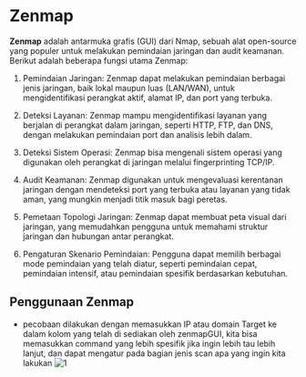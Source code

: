 # Zenmap
**Zenmap**  adalah antarmuka grafis (GUI) dari Nmap, sebuah alat open-source yang populer untuk melakukan pemindaian jaringan dan audit keamanan. Berikut adalah beberapa fungsi utama Zenmap:

1. Pemindaian Jaringan: Zenmap dapat melakukan pemindaian berbagai jenis jaringan, baik lokal maupun luas (LAN/WAN), untuk mengidentifikasi perangkat aktif, alamat IP, dan port yang terbuka.

2. Deteksi Layanan: Zenmap mampu mengidentifikasi layanan yang berjalan di perangkat dalam jaringan, seperti HTTP, FTP, dan DNS, dengan melakukan pemindaian port dan analisis lebih dalam.

3. Deteksi Sistem Operasi: Zenmap bisa mengenali sistem operasi yang digunakan oleh perangkat di jaringan melalui fingerprinting TCP/IP.

4. Audit Keamanan: Zenmap digunakan untuk mengevaluasi kerentanan jaringan dengan mendeteksi port yang terbuka atau layanan yang tidak aman, yang mungkin menjadi titik masuk bagi peretas.

5. Pemetaan Topologi Jaringan: Zenmap dapat membuat peta visual dari jaringan, yang memudahkan pengguna untuk memahami struktur jaringan dan hubungan antar perangkat.

6. Pengaturan Skenario Pemindaian: Pengguna dapat memilih berbagai mode pemindaian yang telah diatur, seperti pemindaian cepat, pemindaian intensif, atau pemindaian spesifik berdasarkan kebutuhan.
 ## Penggunaan Zenmap

 + pecobaan dilakukan dengan memasukkan IP atau domain Target ke dalam kolom yang telah di sediakan oleh zenmapGUI, kita bisa memasukkan command yang lebih spesifik jika ingin lebih tau lebih lanjut, dan dapat mengatur pada bagian jenis scan apa yang ingin kita lakukan
   ![1](https://github.com/user-attachments/assets/ed353d68-e336-4578-b315-a4be77321fbe)
